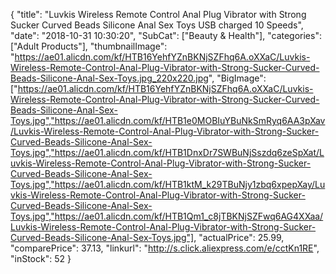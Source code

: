 {
	"title": "Luvkis Wireless Remote Control Anal Plug Vibrator with Strong Sucker Curved Beads Silicone Anal Sex Toys USB charged 10 Speeds",
	"date": "2018-10-31 10:30:20",
	"SubCat": ["Beauty & Health"],
	"categories": ["Adult Products"],
	"thumbnailImage": "https://ae01.alicdn.com/kf/HTB16YehfYZnBKNjSZFhq6A.oXXaC/Luvkis-Wireless-Remote-Control-Anal-Plug-Vibrator-with-Strong-Sucker-Curved-Beads-Silicone-Anal-Sex-Toys.jpg_220x220.jpg",
	"BigImage": ["https://ae01.alicdn.com/kf/HTB16YehfYZnBKNjSZFhq6A.oXXaC/Luvkis-Wireless-Remote-Control-Anal-Plug-Vibrator-with-Strong-Sucker-Curved-Beads-Silicone-Anal-Sex-Toys.jpg","https://ae01.alicdn.com/kf/HTB1e0MOBIuYBuNkSmRyq6AA3pXav/Luvkis-Wireless-Remote-Control-Anal-Plug-Vibrator-with-Strong-Sucker-Curved-Beads-Silicone-Anal-Sex-Toys.jpg","https://ae01.alicdn.com/kf/HTB1DnxDr7SWBuNjSszdq6zeSpXat/Luvkis-Wireless-Remote-Control-Anal-Plug-Vibrator-with-Strong-Sucker-Curved-Beads-Silicone-Anal-Sex-Toys.jpg","https://ae01.alicdn.com/kf/HTB1ktM_k29TBuNjy1zbq6xpepXay/Luvkis-Wireless-Remote-Control-Anal-Plug-Vibrator-with-Strong-Sucker-Curved-Beads-Silicone-Anal-Sex-Toys.jpg","https://ae01.alicdn.com/kf/HTB1Qm1_c8jTBKNjSZFwq6AG4XXaa/Luvkis-Wireless-Remote-Control-Anal-Plug-Vibrator-with-Strong-Sucker-Curved-Beads-Silicone-Anal-Sex-Toys.jpg"],
	"actualPrice": 25.99,
	"comparePrice": 37.13,
	"linkurl": "http://s.click.aliexpress.com/e/cctKn1RE",
	"inStock": 52
}
